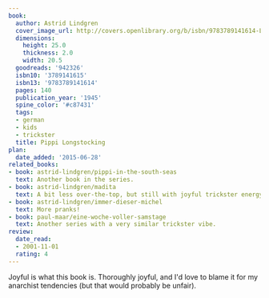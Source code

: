 ```yaml
---
book:
  author: Astrid Lindgren
  cover_image_url: http://covers.openlibrary.org/b/isbn/9783789141614-L.jpg
  dimensions:
    height: 25.0
    thickness: 2.0
    width: 20.5
  goodreads: '942326'
  isbn10: '3789141615'
  isbn13: '9783789141614'
  pages: 140
  publication_year: '1945'
  spine_color: '#c87431'
  tags:
  - german
  - kids
  - trickster
  title: Pippi Longstocking
plan:
  date_added: '2015-06-28'
related_books:
- book: astrid-lindgren/pippi-in-the-south-seas
  text: Another book in the series.
- book: astrid-lindgren/madita
  text: A bit less over-the-top, but still with joyful trickster energy.
- book: astrid-lindgren/immer-dieser-michel
  text: More pranks!
- book: paul-maar/eine-woche-voller-samstage
  text: Another series with a very similar trickster vibe.
review:
  date_read:
  - 2001-11-01
  rating: 4
---
```


Joyful is what this book is. Thoroughly joyful, and I'd love to blame it for my anarchist tendencies (but that would
probably be unfair).
